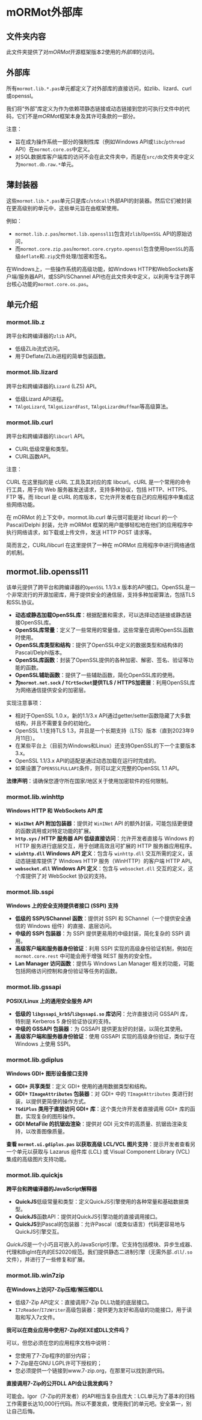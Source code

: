 # mORMot外部库

## 文件夹内容

此文件夹提供了对*mORMot*开源框架版本2使用的*外部库*的访问。

## 外部库

所有`mormot.lib.*.pas`单元都定义了对外部库的直接访问，如zlib、lizard、curl或openssl。

我们将“外部”库定义为作为依赖项静态链接或动态链接到您的可执行文件中的代码，它们不是*mORMot*框架本身及其许可条款的一部分。

注意：

- 旨在成为操作系统一部分的强制性库（例如Windows API或`libc`/`pthread` API）在`mormot.core.os`中定义。
- 对SQL数据库客户端库的访问不会在此文件夹中，而是在`src/db`文件夹中定义为`mormot.db.raw.*`单元。

## 薄封装器

这些`mormot.lib.*.pas`单元只是库`c`/`stdcall`外部API的封装器。然后它们被封装在更高级别的单元中，这些单元旨在由框架使用。

例如：

- `mormot.lib.z.pas`/`mormot.lib.openssl11`包含对`zlib`/`OpenSSL` API的原始访问，
- 而`mormot.core.zip.pas`/`mormot.core.crypto.openssl`包含使用`OpenSSL`的高级`deflate`和`.zip`文件处理/加密和签名。

在Windows上，一些操作系统的高级功能，如Windows HTTP和WebSockets客户端/服务器API，或SSPI/SChannel API也在此文件夹中定义，以利用专注于跨平台核心功能的`mormot.core.os.pas`。

## 单元介绍

### mormot.lib.z

跨平台和跨编译器的`zlib` API。

- 低级ZLib流式访问。
- 用于Deflate/ZLib进程的简单包装函数。

### mormot.lib.lizard

跨平台和跨编译器的`Lizard` (LZ5) API。

- 低级Lizard API进程。
- `TAlgoLizard`, `TAlgoLizardFast`, `TAlgoLizardHuffman`等高级算法。

### mormot.lib.curl

跨平台和跨编译器的`libcurl` API。

- CURL低级常量和类型。
- CURL函数API。

注意：

CURL 在这里指的是 cURL 工具及其对应的库 libcurl。cURL 是一个常用的命令行工具，用于向 Web 服务器发送请求，支持多种协议，包括 HTTP、HTTPS、FTP 等。而 libcurl 是 cURL 的库版本，它允许开发者在自己的应用程序中集成这些网络功能。

在 mORMot 的上下文中，mormot.lib.curl 单元很可能是对 libcurl 的一个 Pascal/Delphi 封装，允许 mORMot 框架的用户能够轻松地在他们的应用程序中执行网络请求，如下载或上传文件，发送 HTTP POST 请求等。

简而言之，CURL/libcurl 在这里提供了一种在 mORMot 应用程序中进行网络通信的机制。

## mormot.lib.openssl11

该单元提供了跨平台和跨编译器的`OpenSSL` 1.1/3.x 版本的API接口。OpenSSL是一个非常流行的开源加密库，用于提供安全的通信层，支持多种加密算法，包括TLS和SSL协议。

- **动态或静态加载OpenSSL库**：根据配置和需求，可以选择动态链接或静态链接OpenSSL库。
- **OpenSSL库常量**：定义了一些常用的常量值，这些常量在调用OpenSSL函数时使用。
- **OpenSSL库类型和结构**：提供了OpenSSL中定义的数据类型和结构体的Pascal/Delphi版本。
- **OpenSSL库函数**：封装了OpenSSL提供的各种加密、解密、签名、验证等功能的函数。
- **OpenSSL辅助函数**：提供了一些辅助函数，简化OpenSSL库的使用。
- **为`mormot.net.sock` / `TCrtSocket`提供TLS / HTTPS加密层**：利用OpenSSL库为网络通信提供安全的加密层。

实现注意事项：

- 相对于OpenSSL 1.0.x，新的1.1/3.x API通过getter/setter函数隐藏了大多数结构，并且不需要复杂的初始化。
- OpenSSL 1.1支持TLS 1.3，并且是一个长期支持（LTS）版本（直到2023年9月11日）。
- 在某些平台上（目前为Windows和Linux）还支持OpenSSL的下一个主要版本3.x。
- OpenSSL 1.1/3.x API的适配是通过动态加载在运行时完成的。
- 如果设置了`OPENSSLFULLAPI`条件，则可以定义完整的OpenSSL 1.1 API。

**法律声明**：请确保您遵守所在国家/地区关于使用加密软件的任何限制。

### mormot.lib.winhttp

**Windows HTTP 和 WebSockets API 库**

- **`WinINet` API 附加包装器**：提供对 `WinINet` API 的额外封装，可能包括更便捷的函数调用或对特定功能的扩展。
- **`http.sys` / HTTP 服务器 API 低级直接访问**：允许开发者直接与 Windows 的 HTTP 服务进行底层交互，用于创建高效且可扩展的 HTTP 服务器应用程序。
- **`winhttp.dll` Windows API 定义**：包含与 `winhttp.dll` 交互所需的定义，该动态链接库提供了 Windows HTTP 服务（WinHTTP）的客户端 HTTP API。
- **`websocket.dll` Windows API 定义**：包含与 `websocket.dll` 交互的定义，这个库提供了对 WebSocket 协议的支持。

### mormot.lib.sspi

**Windows 上的安全支持提供者接口 (SSPI) 支持**

- **低级的 SSPI/SChannel 函数**：提供对 SSPI 和 SChannel（一个提供安全通信的 Windows 组件）的直接、底层访问。
- **中级的 SSPI 包装器**：为 SSPI 提供更易用的中级封装，简化复杂的 SSPI 调用。
- **高级客户端和服务器身份验证**：利用 SSPI 实现的高级身份验证机制，例如在 `mormot.core.rest` 中可能会用于增强 REST 服务的安全性。
- **Lan Manager 访问函数**：提供与 Windows Lan Manager 相关的功能，可能包括网络访问控制和身份验证等任务的函数。

### mormot.lib.gssapi

**POSIX/Linux 上的通用安全服务 API**

- **低级的 `libgssapi_krb5`/`libgssapi.so` 库访问**：允许直接访问 GSSAPI 库，特别是 Kerberos 5 身份验证协议的支持。
- **中级的 GSSAPI 包装器**：为 GSSAPI 提供更友好的封装，以简化其使用。
- **高级客户端和服务器身份验证**：使用 GSSAPI 实现的高级身份验证，类似于在 Windows 上使用 SSPI。

### mormot.lib.gdiplus

**Windows GDI+ 图形设备接口支持**

- **GDI+ 共享类型**：定义 GDI+ 使用的通用数据类型和结构。
- **GDI+ `TImageAttributes` 包装器**：对 GDI+ 中的 `TImageAttributes` 类进行封装，以提供更简便的操作方式。
- **`TGdiPlus` 类用于直接访问 GDI+ 库**：这个类允许开发者直接调用 GDI+ 库的函数，实现复杂的图形操作。
- **GDI MetaFile 的抗锯齿渲染**：提供对 GDI 元文件的高质量、抗锯齿渲染支持，以改善图像质量。

**查看 `mormot.ui.gdiplus.pas` 以获取高级 LCL/VCL 图片支持**：提示开发者查看另一个单元以获取与 Lazarus 组件库 (LCL) 或 Visual Component Library (VCL) 集成的高级图片支持功能。

### mormot.lib.quickjs

**跨平台和跨编译器的JavaScript解释器**

- **QuickJS**低级常量和类型：定义QuickJS引擎使用的各种常量和基础数据类型。
- **QuickJS**函数API：提供对QuickJS引擎功能的直接调用接口。
- **QuickJS**到Pascal的包装器：允许Pascal（或类似语言）代码更容易地与QuickJS引擎交互。

*QuickJS*是一个小巧且可嵌入的JavaScript引擎。它支持包括模块、异步生成器、代理和BigInt在内的ES2020规范。我们提供静态二进制引擎（无需外部`.dll`/`.so`文件），并进行了一些修复和扩展。

### mormot.lib.win7zip

**在Windows上访问7-Zip压缩/解压缩DLL**

- 低级7-Zip API定义：直接调用7-Zip DLL功能的底层接口。
- `I7zReader`/`I7zWriter`高级包装器：提供更为友好和高级的功能接口，用于读取和写入7z文件。

**我可以在商业应用中使用7-Zip的EXE或DLL文件吗？**

可以，但您必须在您的应用程序文档中说明：
- 您使用了7-Zip程序的部分内容；
- 7-Zip是在GNU LGPL许可下授权的；
- 您必须提供一个链接到www.7-zip.org，在那里可以找到源代码。

**直接调用7-Zip的公开DLL API会让我发疯吗？**

可能会。Igor（7-Zip的开发者）的API相当复杂且庞大：LCL单元为了基本的归档工作需要长达10,000行代码。所以不要发疯，使用我们的单元吧。安全第一，别让自己后悔。
